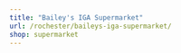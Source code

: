 ```yaml
---
title: "Bailey's IGA Supermarket"
url: /rochester/baileys-iga-supermarket/
shop: supermarket
---
```

